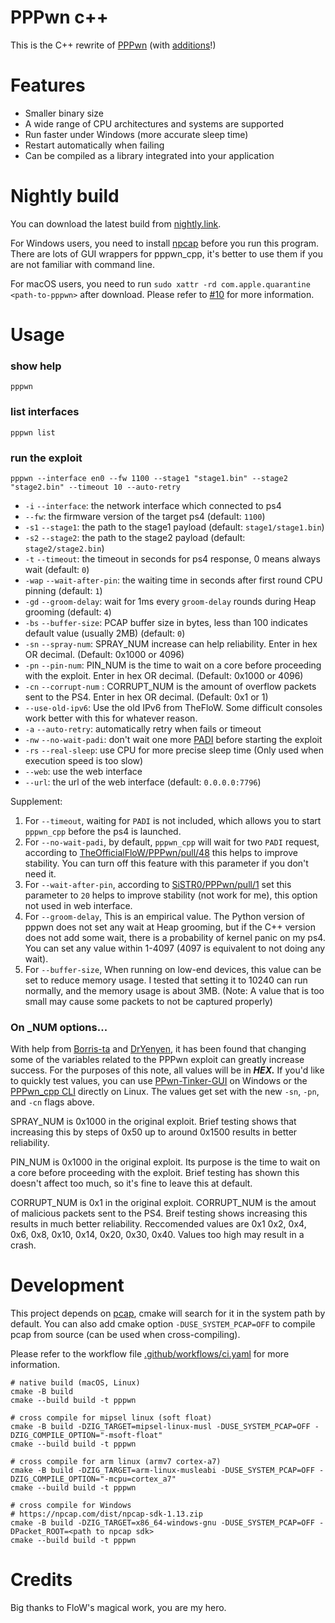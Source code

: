 # PPPwn c++

This is the C++ rewrite of [PPPwn](https://github.com/TheOfficialFloW/PPPwn) (with [additions](https://github.com/nn9dev/PPPwn_cpp#on-_num-options)!)

# Features

- Smaller binary size
- A wide range of CPU architectures and systems are supported
- Run faster under Windows (more accurate sleep time)
- Restart automatically when failing
- Can be compiled as a library integrated into your application

# Nightly build

You can download the latest build from [nightly.link](https://nightly.link/nn9dev/PPPwn_cpp/workflows/ci.yaml/main?status=completed).

For Windows users, you need to install [npcap](https://npcap.com) before you run this program.
There are lots of GUI wrappers for pppwn_cpp, it's better to use them if you are not familiar with command line.

For macOS users, you need to run `sudo xattr -rd com.apple.quarantine <path-to-pppwn>` after download.
Please refer to [#10](https://github.com/xfangfang/PPPwn_cpp/issues/10) for more information.

# Usage

### show help

```shell
pppwn
```

### list interfaces

```shell
pppwn list
```

### run the exploit

```shell
pppwn --interface en0 --fw 1100 --stage1 "stage1.bin" --stage2 "stage2.bin" --timeout 10 --auto-retry
```

- `-i` `--interface`: the network interface which connected to ps4
- `--fw`: the firmware version of the target ps4 (default: `1100`)
- `-s1` `--stage1`: the path to the stage1 payload (default: `stage1/stage1.bin`)
- `-s2` `--stage2`: the path to the stage2 payload (default: `stage2/stage2.bin`)
- `-t` `--timeout`: the timeout in seconds for ps4 response, 0 means always wait (default: `0`)
- `-wap` `--wait-after-pin`: the waiting time in seconds after first round CPU pinning (default: `1`)
- `-gd` `--groom-delay`: wait for 1ms every `groom-delay` rounds during Heap grooming (default: `4`)
- `-bs` `--buffer-size`: PCAP buffer size in bytes, less than 100 indicates default value (usually 2MB) (default: `0`)
- `-sn` `--spray-num`: SPRAY_NUM increase can help reliability. Enter in hex OR decimal. (Default: 0x1000 or 4096)
- `-pn` `--pin-num`: PIN_NUM is the time to wait on a core before proceeding with the exploit. Enter in hex OR decimal. (Default: 0x1000 or 4096)
- `-cn` `--corrupt-num` : CORRUPT_NUM is the amount of overflow packets sent to the PS4. Enter in hex OR decimal. (Default: 0x1 or 1)
- `--use-old-ipv6`: Use the old IPv6 from TheFloW. Some difficult consoles work better with this for whatever reason.
- `-a` `--auto-retry`: automatically retry when fails or timeout
- `-nw` `--no-wait-padi`: don't wait one more [PADI](https://en.wikipedia.org/wiki/Point-to-Point_Protocol_over_Ethernet#Client_to_server:_Initiation_(PADI)) before starting the exploit
- `-rs` `--real-sleep`: use CPU for more precise sleep time (Only used when execution speed is too slow)
- `--web`: use the web interface
- `--url`: the url of the web interface (default: `0.0.0.0:7796`)

Supplement:

1. For `--timeout`, waiting for `PADI` is not included, which allows you to start `pppwn_cpp` before the ps4 is launched.
2. For `--no-wait-padi`, by default, `pppwn_cpp` will wait for two `PADI` request, according to [TheOfficialFloW/PPPwn/pull/48](https://github.com/TheOfficialFloW/PPPwn/pull/48) this helps to improve stability. You can turn off this feature with this parameter if you don't need it.
3. For `--wait-after-pin`, according to [SiSTR0/PPPwn/pull/1](https://github.com/SiSTR0/PPPwn/pull/1) set this parameter to `20` helps to improve stability (not work for me), this option not used in web interface.
4. For `--groom-delay`, This is an empirical value. The Python version of pppwn does not set any wait at Heap grooming, but if the C++ version does not add some wait, there is a probability of kernel panic on my ps4. You can set any value within 1-4097 (4097 is equivalent to not doing any wait).
5. For `--buffer-size`, When running on low-end devices, this value can be set to reduce memory usage. I tested that setting it to 10240 can run normally, and the memory usage is about 3MB. (Note: A value that is too small may cause some packets to not be captured properly)


### On _NUM options...
With help from [Borris-ta](https://github.com/Borris-ta) and [DrYenyen](https://github.com/DrYenyen/), it has been found that changing some of the variables related to the PPPwn exploit can greatly increase success. For the purposes of this note, all values will be in ***HEX.*** If you'd like to quickly test values, you can use [PPwn-Tinker-GUI](https://github.com/DrYenyen/PPPwn-Tinker-GUI) on Windows or the [PPPwn_cpp CLI](https://github.com/nn9dev/PPPwn_cpp) directly on Linux. The values get set with the new `-sn`, `-pn`, and `-cn` flags above.

SPRAY_NUM is 0x1000 in the original exploit. Brief testing shows that increasing this by steps of 0x50 up to around 0x1500 results in better reliability.

PIN_NUM is 0x1000 in the original exploit. Its purpose is the time to wait on a core before proceeding with the exploit. Brief testing has shown this doesn't affect too much, so it's fine to leave this at default.

CORRUPT_NUM is 0x1 in the original exploit. CORRUPT_NUM is the amout of malicious packets sent to the PS4. Breif testing shows increasing this results in much better reliability. Reccomended values are 0x1 0x2, 0x4, 0x6, 0x8, 0x10, 0x14, 0x20, 0x30, 0x40. Values too high may result in a crash.

# Development

This project depends on [pcap](https://github.com/the-tcpdump-group/libpcap), cmake will search for it in the system path by default.
You can also add cmake option `-DUSE_SYSTEM_PCAP=OFF` to compile pcap from source (can be used when cross-compiling).

Please refer to the workflow file [.github/workflows/ci.yaml](.github/workflows/ci.yaml) for more information.

```shell
# native build (macOS, Linux)
cmake -B build
cmake --build build -t pppwn

# cross compile for mipsel linux (soft float)
cmake -B build -DZIG_TARGET=mipsel-linux-musl -DUSE_SYSTEM_PCAP=OFF -DZIG_COMPILE_OPTION="-msoft-float"
cmake --build build -t pppwn

# cross compile for arm linux (armv7 cortex-a7)
cmake -B build -DZIG_TARGET=arm-linux-musleabi -DUSE_SYSTEM_PCAP=OFF -DZIG_COMPILE_OPTION="-mcpu=cortex_a7"
cmake --build build -t pppwn

# cross compile for Windows
# https://npcap.com/dist/npcap-sdk-1.13.zip
cmake -B build -DZIG_TARGET=x86_64-windows-gnu -DUSE_SYSTEM_PCAP=OFF -DPacket_ROOT=<path to npcap sdk>
cmake --build build -t pppwn
```

# Credits

Big thanks to FloW's magical work, you are my hero.


